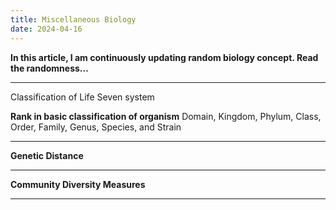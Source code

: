 ```yaml
---
title: Miscellaneous Biology
date: 2024-04-16
---
```


**In this article, I am continuously updating random biology concept. Read the randomness...**

***
Classification of Life
Seven system

**Rank in basic classification of organism**
Domain, Kingdom, Phylum, Class, Order, Family, Genus, Species, and Strain
***

**Genetic Distance**

***

**Community Diversity Measures**

***
